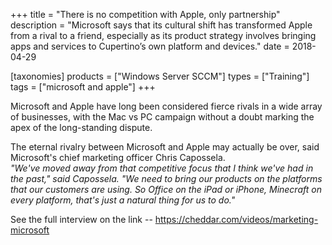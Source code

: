+++
title = "There is no competition with Apple, only partnership"
description = "Microsoft says that its cultural shift has transformed Apple from a rival to a friend, especially as its product strategy involves bringing apps and services to Cupertino’s own platform and devices."
date = 2018-04-29

[taxonomies]
products = ["Windows Server SCCM"]
types = ["Training"]
tags = ["microsoft and apple"]
+++

Microsoft and Apple have long been considered fierce rivals in a wide
array of businesses, with the Mac vs PC campaign without a doubt marking
the apex of the long-standing dispute.

The eternal rivalry between Microsoft and Apple may actually be over,
said Microsoft's chief marketing officer Chris Capossela.\
*"We've moved away from that competitive focus that I think we've had in
the past," said Capossela. "We need to bring our products on the
platforms that our customers are using. So Office on the iPad or iPhone,
Minecraft on every platform, that's just a natural thing for us to do."*

See the full interview on the link --
https://cheddar.com/videos/marketing-microsoft
